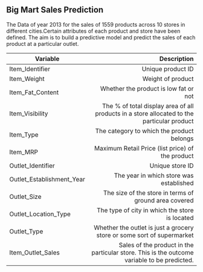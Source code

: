 ## Big Mart Sales Prediction
The Data of year 2013 for the sales of 1559 products across 10 stores in different cities.Certain attributes of each product and store have been defined. The aim is to build a predictive model and predict the sales of each product at a particular outlet.


| Variable                  | Description                                                                                   |
|---------------------------|----------------------------------------------------------------------------------------------:|
| Item_Identifier           |	Unique product ID                                                                             |  
| Item_Weight               |	Weight of product                                                                             |    
| Item_Fat_Content	        | Whether the product is low fat or not                                                         |  
| Item_Visibility           | The % of total display area of all products in a store allocated to the particular product    |
| Item_Type	                | The category to which the product belongs                                                     |
| Item_MRP                  |	Maximum Retail Price (list price) of the product                                              |  
| Outlet_Identifier         |	Unique store ID                                                                               |
| Outlet_Establishment_Year |	The year in which store was established                                                       |
| Outlet_Size	              | The size of the store in terms of ground area covered                                         |
| Outlet_Location_Type	    | The type of city in which the store is located                                                |  
| Outlet_Type	              | Whether the outlet is just a grocery store or some sort of supermarket                        |
| Item_Outlet_Sales         |	Sales of the product in the particular store. This is the outcome variable to be predicted.   |
